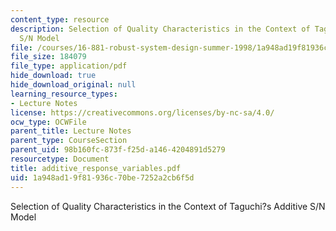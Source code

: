 ```yaml
---
content_type: resource
description: Selection of Quality Characteristics in the Context of Taguchi?s Additive
  S/N Model
file: /courses/16-881-robust-system-design-summer-1998/1a948ad19f81936c70be7252a2cb6f5d_additive_response_variables.pdf
file_size: 184079
file_type: application/pdf
hide_download: true
hide_download_original: null
learning_resource_types:
- Lecture Notes
license: https://creativecommons.org/licenses/by-nc-sa/4.0/
ocw_type: OCWFile
parent_title: Lecture Notes
parent_type: CourseSection
parent_uid: 98b160fc-873f-f25d-a146-4204891d5279
resourcetype: Document
title: additive_response_variables.pdf
uid: 1a948ad1-9f81-936c-70be-7252a2cb6f5d
---
```

Selection of Quality Characteristics in the Context of Taguchi?s Additive S/N Model